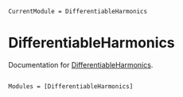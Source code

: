 ```@meta
CurrentModule = DifferentiableHarmonics
```

# DifferentiableHarmonics

Documentation for [DifferentiableHarmonics](https://github.com/maximilian-gelbrecht/DifferentiableHarmonics.jl).

```@index
```

```@autodocs
Modules = [DifferentiableHarmonics]
```
